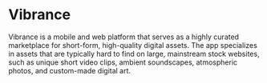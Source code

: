 # Vibrance
Vibrance is a mobile and web platform that serves as a highly curated marketplace for short-form, high-quality digital assets. The app specializes in assets that are typically hard to find on large, mainstream stock websites, such as unique short video clips, ambient soundscapes, atmospheric photos, and custom-made digital art. 
